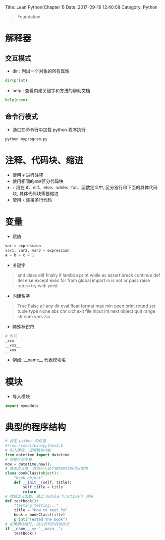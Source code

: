 Title: Lean Python(Chapter 1)
Date: 2017-09-19 12:40:08
Category: Python

> Foundation

解释器
=====

## 交互模式

* dir : 列出一个对象的所有属性

```python
dir(print)
```

<!--more-->

* help : 查看内建关键字和方法的帮助文档

```python
help(open)
```

## 命令行模式

* 通过在命令行中加载 python 程序执行

```python
python myprogram.py
```

注释、代码块、缩进
===============

* 使用 `#` 进行注释
* 使用相同的`缩进`区分代码块
* `:` 用在 if、elif、else、while、for、函数定义中, 区分首行和下面的具体代码块, 具体代码块需要缩进
* 使用 `\` 连接多行代码

变量
====

* 赋值

```python
var = expression
var1, var2, var3 = expression
a = b = c = 1
```

* 关键字

> and class elif finally if lambda print while as assert break continue def del else except exec for from global import in is not or pass raise return try with yield

* 内建名字

> True False all any dir eval float format max min open print round set tuple type None abs chr dict exit file input int next object quit range str sum vars zip

* 特殊标识符

```python
# 形式
_xxx
__xxx__
__xxx
```

* 例如: \_\_name\_\_ 代表模块名

模块
===

* 导入模块

```python
import mymodule
```

典型的程序结构
===========

```python
# 自定 python 的位置
#!/usr/local/bin/python3.6
# 引入模块, 说明模块功能
from datetime import datetime
# 创建全局变量
now = datetime.now();
# 首先定义类, 其他引入这个模块的代码可以使用
class bookClass(object):
    "Book object"
    def __init__(self, title):
        self.title = title
        return
# 然后定义函数, 通过 module.function() 调用
def testbook():
    "testing testing..."
    title = "How to test Py"
    book = bookClass(title)
    print("Tested the book")
# 如果模块运行, 这儿的代码将被执行
if __name__ == '__main__':
    testBook()
```


